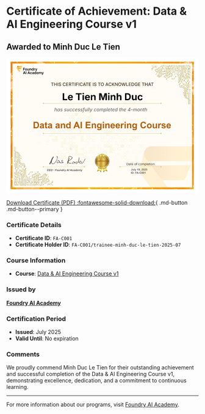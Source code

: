 # Certificate of Achievement: Data & AI Engineering Course v1

## Awarded to **Minh Duc Le Tien**

![Certificate Image](trainee-minh-duc-le-tien-2025-07.png)

[Download Certificate (PDF) :fontawesome-solid-download:](trainee-minh-duc-le-tien-2025-07.pdf){ .md-button .md-button--primary }

### Certificate Details
- **Certificate ID**: `FA-C001`
- **Certificate Holder ID**: `FA-C001/trainee-minh-duc-le-tien-2025-07`

### Course Information
- **Course**: [Data & AI Engineering Course v1](https://www.foundry.academy/)

### Issued by
[**Foundry AI Academy**](https://www.foundry.academy/)

### Certification Period
- **Issued**: July 2025
- **Valid Until**: No expiration

### Comments
We proudly commend Minh Duc Le Tien for their outstanding achievement and successful completion of the Data & AI Engineering Course v1, demonstrating excellence, dedication, and a commitment to continuous learning.

---

For more information about our programs, visit [Foundry AI Academy](https://www.foundry.academy/).